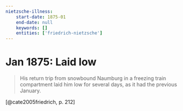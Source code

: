 ```yaml
---
nietzsche-illness:
    start-date: 1875-01
    end-date: null
    keywords: []
    entities: ['friedrich-nietzsche']
---
```


# Jan 1875: Laid low

> His return trip from snowbound Naumburg in a freezing train compartment laid
> him low for several days, as it had the previous January.

[@cate2005friedrich, p. 212]
